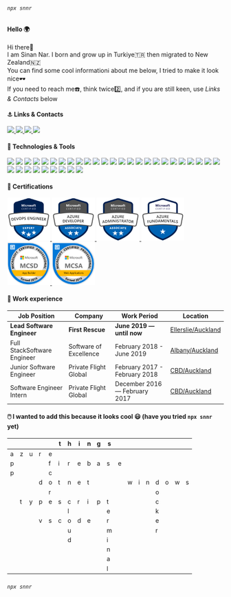 ###### ```npx snnr```

#### Hello 🌍
<p> 
 Hi there👋 <br>
 I am Sinan Nar. I born and grow up in Turkiye🇹🇷 then migrated to New Zealand🇳🇿 <br>
 You can find some cool informationℹ️ about me below, I tried to make it look nice🕶️ <br>
 If you need to reach me☎️, think twice2️⃣, and if you are still keen, use <em>Links & Contacts</em> below<br>
 
</p>

#### ⚓ Links & Contacts
<p align="left">
  <a href="https://www.linkedin.com/in/sinannar" target="blank">
    <img src="https://img.shields.io/static/v1?color=blue&label=linkedin&logo=linkedin&logoColor=white&style=for-the-badge&message=Connect">
  </a>  
  <a href="https://twitter.com/snn_nr" target="blank">
    <img src="https://img.shields.io/static/v1?color=blue&label=twitter&logo=twitter&logoColor=white&style=for-the-badge&message=Follow">
  </a>
  <a href="mailto:sinan.nar@gmail.com" target="blank">
    <img src="https://img.shields.io/static/v1?color=blue&label=gmail&logo=gmail&logoColor=white&style=for-the-badge&message=Email">
  </a>
  <a href="https://www.credly.com/users/sinan-nar" target="blank">
    <img src="https://img.shields.io/static/v1?color=blue&label=credly&logo=credly&logoColor=white&style=for-the-badge&message=Credly">
  </a>
</p>

#### 🔧 Technologies & Tools
![](https://img.shields.io/static/v1?color=blue&style=plastic&label=Code&message=c%23&logo=csharp)
![](https://img.shields.io/static/v1?color=blue&style=plastic&label=Framework&message=dotnet&logo=dotnet)
![](https://img.shields.io/static/v1?color=blue&style=plastic&label=OS&message=Windows&logo=windows)
![](https://img.shields.io/static/v1?color=blue&style=plastic&label=Cloud&message=Azure&logo=microsoftazure)
![](https://img.shields.io/static/v1?color=blue&style=plastic&label=DB&message=MsSQL&logo=microsoftsqlserver)
![](https://img.shields.io/static/v1?color=blue&style=plastic&label=Code&message=typescript&logo=typescript) 
![](https://img.shields.io/static/v1?color=blue&style=plastic&label=Tool&message=powershell&logo=powershell)
![](https://img.shields.io/static/v1?color=blue&style=plastic&label=Code&message=java&logo=java)
![](https://img.shields.io/static/v1?color=blue&style=plastic&label=Tool&message=windowsterminal&logo=windowsterminal)
![](https://img.shields.io/static/v1?color=blue&style=plastic&label=Framework&message=angular&logo=angular) 
![](https://img.shields.io/static/v1?color=blue&style=plastic&label=OS&message=Ubuntu&logo=ubuntu)
![](https://img.shields.io/static/v1?color=blue&style=plastic&label=Tool&message=postman&logo=postman)
![](https://img.shields.io/static/v1?color=blue&style=plastic&label=DB&message=MongoDB&logo=mongodb)
![](https://img.shields.io/static/v1?color=blue&style=plastic&label=Comm&message=MSTeams&logo=microsoftteams)
![](https://img.shields.io/static/v1?color=blue&style=plastic&label=Code&message=c&logo=c)
![](https://img.shields.io/static/v1?color=blue&style=plastic&label=OS&message=Fedora&logo=fedora)
![](https://img.shields.io/static/v1?color=blue&style=plastic&label=Tool&message=swagger&logo=swagger)
![](https://img.shields.io/static/v1?color=blue&style=plastic&label=Cloud&message=Amazon&logo=amazonaws)
![](https://img.shields.io/static/v1?color=blue&style=plastic&label=OS&message=MacOS&logo=macos) 
![](https://img.shields.io/static/v1?color=blue&style=plastic&label=Comm&message=slack&logo=slack)
![](https://img.shields.io/static/v1?color=blue&style=plastic&label=Code&message=cPlusPlus&logo=cplusplus)
![](https://img.shields.io/static/v1?color=blue&style=plastic&label=Framework&message=vue&logo=vuedotjs)
![](https://img.shields.io/static/v1?color=blue&style=plastic&label=Tool&message=visualstudio&logo=visualstudio)
![](https://img.shields.io/static/v1?color=blue&style=plastic&label=Cloud&message=Google&logo=googlecloud) 
![](https://img.shields.io/static/v1?color=blue&style=plastic&label=Code&message=javascript&logo=javascript)
![](https://img.shields.io/static/v1?color=blue&style=plastic&label=Tool&message=VSCode&logo=visualstudiocode)
![](https://img.shields.io/static/v1?color=blue&style=plastic&label=Framework&message=OpenCV&logo=opencv)
![](https://img.shields.io/static/v1?color=blue&style=plastic&label=DB&message=sqlite&logo=sqlite)
![](https://img.shields.io/static/v1?color=blue&style=plastic&label=Code&message=css&logo=css3)
![](https://img.shields.io/static/v1?color=blue&style=plastic&label=Identity&message=Okta&logo=okta)
![](https://img.shields.io/static/v1?color=blue&style=plastic&label=Framework&message=express&logo=express)
![](https://img.shields.io/static/v1?color=blue&style=plastic&label=DB&message=postgresql&logo=postgresql)
![](https://img.shields.io/static/v1?color=blue&style=plastic&label=Framework&message=ionic&logo=ionic)
![](https://img.shields.io/static/v1?color=blue&style=plastic&label=Identity&message=auth0&logo=auth0)

#### 🏅 Certifications 
<p align="left">
  <a href="https://www.credly.com/badges/39d32fcd-76a6-4538-a9c2-6aac6897ffd0/public_url" target="blank">
    <img src="https://raw.githubusercontent.com/sinannar/sinannar/main/files/microsoft-certified-devops-engineer-expert.png" width="100">
  </a>
  <a href="https://www.credly.com/badges/99e5aa47-098d-462b-a031-82791efaeaad/public_url" target="blank">
    <img src="https://raw.githubusercontent.com/sinannar/sinannar/main/files/microsoft-certified-azure-developer-associate.1.png" width="100">
  </a>
  <a href="https://www.credly.com/badges/56adc3db-e294-4fa5-9c49-06b1d2856f51/public_url" target="blank">
    <img src="https://raw.githubusercontent.com/sinannar/sinannar/main/files/microsoft-certified-azure-administrator-associate.2.png" width="100">
  </a>
  <a href="https://www.credly.com/badges/3f381d27-91ea-43bb-a7e0-706a0c6496b8/public_url" target="blank">
    <img src="https://raw.githubusercontent.com/sinannar/sinannar/main/files/microsoft-certified-azure-fundamentals.png" width="100">
  </a>
  <a href="https://www.credly.com/badges/4af22a85-5007-45d1-ab8c-77ca5f662af0/public_url" target="blank">
    <img src="https://raw.githubusercontent.com/sinannar/sinannar/main/files/mcsd-app-builder-certified-2019.png" width="100">
  </a>
  <a href="https://www.credly.com/badges/e10f8f92-a4d0-409c-bc1a-6a3f88e7e35c/public_url" target="blank">
    <img src="https://raw.githubusercontent.com/sinannar/sinannar/main/files/mcsa-web-applications-certified-2019.png" width="100">
  </a>
</p>


#### 👔 Work experience 
| Job Position                 | Company                |  Work Period                  | Location                 
| ---------------------------- | -----------------------| ------------------------------|-------------------
| **Lead Software Engineer**   | **First Rescue**       | **June 2019 — until now**     |<a href="https://goo.gl/maps/pvtfkE29J714bfBs6">Ellerslie/Auckland<a/> 
| Full StackSoftware Engineer  | Software of Excellence | February 2018 - June 2019     |<a href="https://goo.gl/maps/KfHWFncUtmu6q79j8">Albany/Auckland</a>    
| Junior Software Engineer     | Private Flight Global  | February 2017 - February 2018 |<a href="https://goo.gl/maps/Wxn7UTKeNiasyKgeA">CBD/Auckland</a>    
| Software Engineer Intern     | Private Flight Global  | December 2016 — February 2017 |<a href="https://goo.gl/maps/Wxn7UTKeNiasyKgeA">CBD/Auckland</a>     

 

#### 🖱️ I wanted to add this because it looks cool 😃 (have you tried ```npx snnr``` yet)
| | | | | |t|h|i|n|g|s| | | | | | | | |
|-|-|-|-|-|-|-|-|-|-|-|-|-|-|-|-|-|-|-|
|a|z|u|r|e| | | | | | | | | | | | | | |
|p| | | |f|i|r|e|b|a|s|e| | | | | | | |
|p| | | |c| | | | | | | | | | | | | | |
| | | |d|o|t|n|e|t| | | |w|i|n|d|o|w|s|
| | | | |r| | | | | | | | | | |o| | | |
| |t|y|p|e|s|c|r|i|p|t| | | | |c| | | |
| | | | | | |l| | | |e| | | | |k| | | |
| | | |v|s|c|o|d|e| |r| | | | |e| | | |
| | | | | | |u| | | |m| | | | |r| | | |
| | | | | | |d| | | |i| | | | | | | | |
| | | | | | | | | | |n| | | | | | | | |
| | | | | | | | | | |a| | | | | | | | |
| | | | | | | | | | |l| | | | | | | | |
 
###### ```npx snnr```


